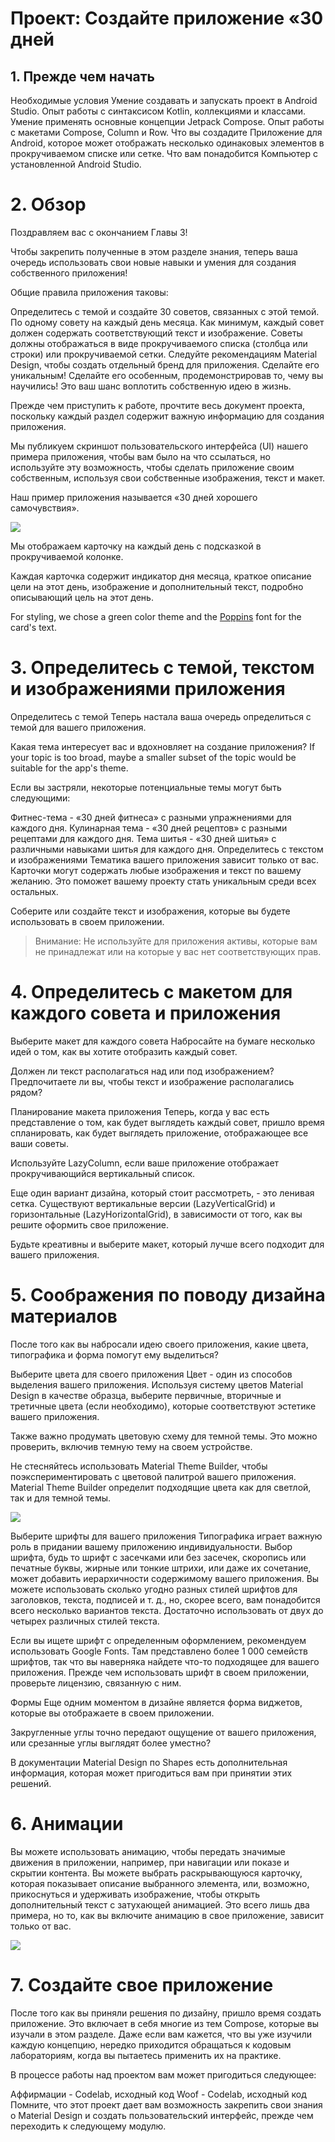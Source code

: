 # Проект: Создайте приложение «30 дней

## 1. Прежде чем начать
Необходимые условия
Умение создавать и запускать проект в Android Studio.
Опыт работы с синтаксисом Kotlin, коллекциями и классами.
Умение применять основные концепции Jetpack Compose.
Опыт работы с макетами Compose, Column и Row.
Что вы создадите
Приложение для Android, которое может отображать несколько одинаковых элементов в прокручиваемом списке или сетке.
Что вам понадобится
Компьютер с установленной Android Studio.

# 2. Обзор
Поздравляем вас с окончанием Главы 3!

Чтобы закрепить полученные в этом разделе знания, теперь ваша очередь использовать свои новые навыки и умения для создания собственного приложения!

Общие правила приложения таковы:

Определитесь с темой и создайте 30 советов, связанных с этой темой. По одному совету на каждый день месяца.
Как минимум, каждый совет должен содержать соответствующий текст и изображение.
Советы должны отображаться в виде прокручиваемого списка (столбца или строки) или прокручиваемой сетки.
Следуйте рекомендациям Material Design, чтобы создать отдельный бренд для приложения.
Сделайте его уникальным! Сделайте его особенным, продемонстрировав то, чему вы научились! Это ваш шанс воплотить собственную идею в жизнь.

Прежде чем приступить к работе, прочтите весь документ проекта, поскольку каждый раздел содержит важную информацию для создания приложения.

Мы публикуем скриншот пользовательского интерфейса (UI) нашего примера приложения, чтобы вам было на что ссылаться, но используйте эту возможность, чтобы сделать приложение своим собственным, используя свои собственные изображения, текст и макет.

Наш пример приложения называется «30 дней хорошего самочувствия».

![](https://developer.android.com/static/codelabs/basic-android-kotlin-compose-30-days/img/833cf0c0eda1eab7_856.png)

Мы отображаем карточку на каждый день с подсказкой в прокручиваемой колонке.

Каждая карточка содержит индикатор дня месяца, краткое описание цели на этот день, изображение и дополнительный текст, подробно описывающий цель на этот день.

For styling, we chose a green color theme and the <a href="https://fonts.google.com/specimen/Poppins">Poppins</a> font for the card's text.

# 3. Определитесь с темой, текстом и изображениями приложения
Определитесь с темой
Теперь настала ваша очередь определиться с темой для вашего приложения.

Какая тема интересует вас и вдохновляет на создание приложения? If your topic is too broad, maybe a smaller subset of the topic would be suitable for the app's theme.

Если вы застряли, некоторые потенциальные темы могут быть следующими:

Фитнес-тема - «30 дней фитнеса» с разными упражнениями для каждого дня.
Кулинарная тема - «30 дней рецептов» с разными рецептами для каждого дня.
Тема шитья - «30 дней шитья» с различными навыками шитья для каждого дня.
Определитесь с текстом и изображениями
Тематика вашего приложения зависит только от вас. Карточки могут содержать любые изображения и текст по вашему желанию. Это поможет вашему проекту стать уникальным среди всех остальных.

Соберите или создайте текст и изображения, которые вы будете использовать в своем приложении.

> Внимание: Не используйте для приложения активы, которые вам не принадлежат или на которые у вас нет соответствующих прав.

# 4. Определитесь с макетом для каждого совета и приложения
Выберите макет для каждого совета
Набросайте на бумаге несколько идей о том, как вы хотите отобразить каждый совет.

Должен ли текст располагаться над или под изображением? Предпочитаете ли вы, чтобы текст и изображение располагались рядом?

Планирование макета приложения
Теперь, когда у вас есть представление о том, как будет выглядеть каждый совет, пришло время спланировать, как будет выглядеть приложение, отображающее все ваши советы.

Используйте LazyColumn, если ваше приложение отображает прокручивающийся вертикальный список.

Еще один вариант дизайна, который стоит рассмотреть, - это ленивая сетка. Существуют вертикальные версии (LazyVerticalGrid) и горизонтальные (LazyHorizontalGrid), в зависимости от того, как вы решите оформить свое приложение.

Будьте креативны и выберите макет, который лучше всего подходит для вашего приложения.

# 5. Соображения по поводу дизайна материалов
После того как вы набросали идею своего приложения, какие цвета, типографика и форма помогут ему выделиться?

Выберите цвета для своего приложения
Цвет - один из способов выделения вашего приложения. Используя систему цветов Material Design в качестве образца, выберите первичные, вторичные и третичные цвета (если необходимо), которые соответствуют эстетике вашего приложения.

Также важно продумать цветовую схему для темной темы. Это можно проверить, включив темную тему на своем устройстве.

Не стесняйтесь использовать Material Theme Builder, чтобы поэкспериментировать с цветовой палитрой вашего приложения. Material Theme Builder определит подходящие цвета как для светлой, так и для темной темы.

![](https://developer.android.com/static/codelabs/basic-android-kotlin-compose-30-days/img/989d8ef25da21a0b_856.png)

Выберите шрифты для вашего приложения
Типографика играет важную роль в придании вашему приложению индивидуальности. Выбор шрифта, будь то шрифт с засечками или без засечек, скоропись или печатные буквы, жирные или тонкие штрихи, или даже их сочетание, может добавить иерархичности содержимому вашего приложения. Вы можете использовать сколько угодно разных стилей шрифтов для заголовков, текста, подписей и т. д., но, скорее всего, вам понадобится всего несколько вариантов текста. Достаточно использовать от двух до четырех различных стилей текста.

Если вы ищете шрифт с определенным оформлением, рекомендуем использовать Google Fonts. Там представлено более 1 000 семейств шрифтов, так что вы наверняка найдете что-то подходящее для вашего приложения. Прежде чем использовать шрифт в своем приложении, проверьте лицензию, связанную с ним.

Формы
Еще одним моментом в дизайне является форма виджетов, которые вы отображаете в своем приложении.

Закругленные углы точно передают ощущение от вашего приложения, или срезанные углы выглядят более уместно?

В документации Material Design по Shapes есть дополнительная информация, которая может пригодиться вам при принятии этих решений.

# 6. Анимации
Вы можете использовать анимацию, чтобы передать значимые движения в приложении, например, при навигации или показе и скрытии контента. Вы можете выбрать раскрывающуюся карточку, которая показывает описание выбранного элемента, или, возможно, прикоснуться и удерживать изображение, чтобы открыть дополнительный текст с затухающей анимацией. Это всего лишь два примера, но то, как вы включите анимацию в свое приложение, зависит только от вас.

![](https://developer.android.com/static/codelabs/basic-android-kotlin-compose-30-days/img/1430320af109bfc7.gif)


# 7. Создайте свое приложение
После того как вы приняли решения по дизайну, пришло время создать приложение. Это включает в себя многие из тем Compose, которые вы изучали в этом разделе. Даже если вам кажется, что вы уже изучили каждую концепцию, нередко приходится обращаться к кодовым лабораториям, когда вы пытаетесь применить их на практике.

В процессе работы над проектом вам может пригодиться следующее:

Аффирмации - Codelab, исходный код
Woof - Codelab, исходный код
Помните, что этот проект дает вам возможность закрепить свои знания о Material Design и создать пользовательский интерфейс, прежде чем переходить к следующему модулю.